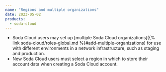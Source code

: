 ```yaml
---
name: "Regions and multiple organizations"
date: 2023-05-02
products:
  - soda-cloud
---
```


* Soda Cloud users may set up [multiple Soda Cloud organizations]({% link soda-cloud/roles-global.md %}#add-multiple-organizations) for use with different environments in a network infrastructure, such as staging and production.
* New Soda Cloud users must select a region in which to store their account data when creating a Soda Cloud account.